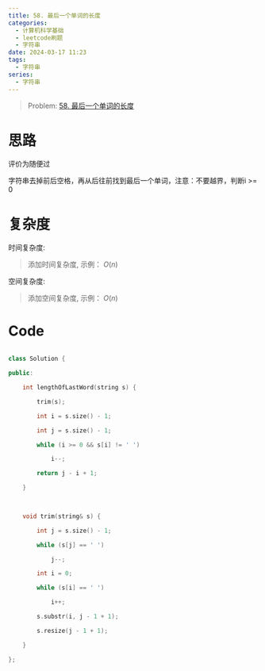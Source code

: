 ```yaml
---
title: 58. 最后一个单词的长度
categories:
  - 计算机科学基础
  - leetcode刷题
  - 字符串
date: 2024-03-17 11:23
tags:
  - 字符串
series:
  - 字符串
---
```

 

> Problem: [58. 最后一个单词的长度](https://leetcode.cn/problems/length-of-last-word/description/)

  

# 思路

  

评价为随便过

  

字符串去掉前后空格，再从后往前找到最后一个单词，注意：不要越界，判断i >= 0

  

# 复杂度

  

时间复杂度:

> 添加时间复杂度, 示例： $O(n)$

  

空间复杂度:

> 添加空间复杂度, 示例： $O(n)$

  
  
  

# Code

```C++ []

class Solution {

public:

    int lengthOfLastWord(string s) {

        trim(s);

        int i = s.size() - 1;

        int j = s.size() - 1;

        while (i >= 0 && s[i] != ' ')

            i--;

        return j - i + 1;        

    }

  

    void trim(string& s) {

        int j = s.size() - 1;

        while (s[j] == ' ')

            j--;

        int i = 0;

        while (s[i] == ' ')

            i++;

        s.substr(i, j - 1 + 1);

        s.resize(j - 1 + 1);

    }

};

```
